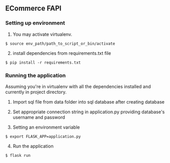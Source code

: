 ## ECommerce FAPI

### Setting up environment

1. You may activate virtualenv.

```
$ source env_path/path_to_script_or_bin/activate
```

2. install dependencies from requirements.txt file

```
$ pip install -r requirements.txt
```

### Running the application

Assuming you're in virtualenv with all the dependencies installed and currently in project directory.

1. Import sql file from data folder into sql database after creating database

2. Set appropriate connection string in application.py providing database's username and password

3. Setting an environment variable

```
$ export FLASK_APP=application.py
```

4. Run the application

```
$ flask run
```
